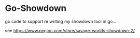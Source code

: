 # Go-Showdown

go code to support re writing my showdown tool in go...

see https://www.peginc.com/store/savage-worlds-showdown-2/

